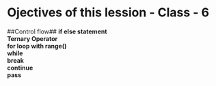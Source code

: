 # Ojectives of this lession - Class - 6
##Control flow##
**if else statement**<br>
**Ternary Operator**<br>
**for loop with range()**<br>
**while**<br>
**break**<br>
**continue**<br>
**pass**<br>
